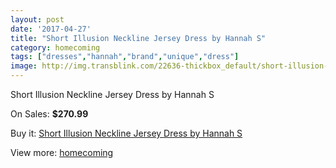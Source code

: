 ```yaml
---
layout: post
date: '2017-04-27'
title: "Short Illusion Neckline Jersey Dress by Hannah S"
category: homecoming
tags: ["dresses","hannah","brand","unique","dress"]
image: http://img.transblink.com/22636-thickbox_default/short-illusion-neckline-jersey-dress-by-hannah-s.jpg
---
```

Short Illusion Neckline Jersey Dress by Hannah S

On Sales: **$270.99**
<a href="https://www.transblink.com/en/homecoming/7187-short-illusion-neckline-jersey-dress-by-hannah-s.html"><amp-img layout="responsive" width="600" height="600" src="//img.transblink.com/22636-thickbox_default/short-illusion-neckline-jersey-dress-by-hannah-s.jpg" alt="Short Illusion Neckline Jersey Dress by Hannah S 0" /></a>
<a href="https://www.transblink.com/en/homecoming/7187-short-illusion-neckline-jersey-dress-by-hannah-s.html"><amp-img layout="responsive" width="600" height="600" src="//img.transblink.com/22640-thickbox_default/short-illusion-neckline-jersey-dress-by-hannah-s.jpg" alt="Short Illusion Neckline Jersey Dress by Hannah S 1" /></a>
<a href="https://www.transblink.com/en/homecoming/7187-short-illusion-neckline-jersey-dress-by-hannah-s.html"><amp-img layout="responsive" width="600" height="600" src="//img.transblink.com/22639-thickbox_default/short-illusion-neckline-jersey-dress-by-hannah-s.jpg" alt="Short Illusion Neckline Jersey Dress by Hannah S 2" /></a>
<a href="https://www.transblink.com/en/homecoming/7187-short-illusion-neckline-jersey-dress-by-hannah-s.html"><amp-img layout="responsive" width="600" height="600" src="//img.transblink.com/22638-thickbox_default/short-illusion-neckline-jersey-dress-by-hannah-s.jpg" alt="Short Illusion Neckline Jersey Dress by Hannah S 3" /></a>
<a href="https://www.transblink.com/en/homecoming/7187-short-illusion-neckline-jersey-dress-by-hannah-s.html"><amp-img layout="responsive" width="600" height="600" src="//img.transblink.com/22637-thickbox_default/short-illusion-neckline-jersey-dress-by-hannah-s.jpg" alt="Short Illusion Neckline Jersey Dress by Hannah S 4" /></a>

Buy it: [Short Illusion Neckline Jersey Dress by Hannah S](https://www.transblink.com/en/homecoming/7187-short-illusion-neckline-jersey-dress-by-hannah-s.html "Short Illusion Neckline Jersey Dress by Hannah S")

View more: [homecoming](https://www.transblink.com/en/57-homecoming "homecoming")